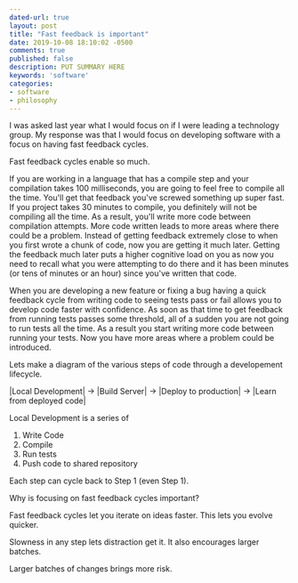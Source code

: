 ```yaml
---
dated-url: true
layout: post
title: "Fast feedback is important"
date: 2019-10-08 18:10:02 -0500
comments: true
published: false
description: PUT SUMMARY HERE
keywords: 'software'
categories:
- software
- philosophy
---
```


I was asked last year what I would focus on if I were leading a technology group.
My response was that I would focus on developing software with a focus on having fast feedback cycles.

Fast feedback cycles enable so much.

If you are working in a language that has a compile step and your compilation takes 100 milliseconds, you are going to feel free to compile all the time.
You'll get that feedback you've screwed something up super fast.
If you project takes 30 minutes to compile, you definitely will not be compiling all the time.
As a result, you'll write more code between compilation attempts.
More code written leads to more areas where there could be a problem.
Instead of getting feedback extremely close to when you first wrote a chunk of code, now you are getting it much later.
Getting the feedback much later puts a higher cognitive load on you as now you need to recall what you were attempting to do there and it has been minutes (or tens of minutes or an hour) since you've written that code.

When you are developing a new feature or fixing a bug having a quick feedback cycle from writing code to seeing tests pass or fail allows you to develop code faster with confidence.
As soon as that time to get feedback from running tests passes some threshold, all of a sudden you are not going to run tests all the time.
As a result you start writing more code between running your tests.
Now you have more areas where a problem could be introduced.

Lets make a diagram of the various steps of code through a developement lifecycle.

|Local Development| -> |Build Server| -> |Deploy to production| -> |Learn from deployed code|

Local Development is a series of

1) Write Code
2) Compile
3) Run tests
4) Push code to shared repository

Each step can cycle back to Step 1 (even Step 1).

Why is focusing on fast feedback cycles important?

Fast feedback cycles let you iterate on ideas faster. This lets you evolve quicker.

Slowness in any step lets distraction get it. It also encourages larger batches.

Larger batches of changes brings more risk.

